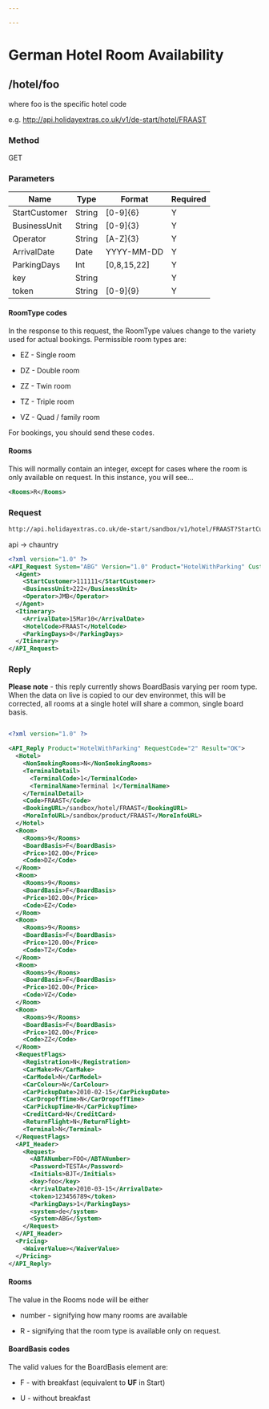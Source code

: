 ```yaml
---

---
```


# German Hotel Room Availability



## /hotel/foo

where foo is the specific hotel code

e.g. http://api.holidayextras.co.uk/v1/de-start/hotel/FRAAST

### Method

GET







### Parameters

 | Name          | Type   | Format      | Required | 
 | ----          | ----   | ------      | -------- | 
 | StartCustomer | String | [0-9]{6}    | Y        | 
 | BusinessUnit  | String | [0-9]{3}    | Y        | 
 | Operator      | String | [A-Z]{3}    | Y        | 
 | ArrivalDate   | Date   | YYYY-MM-DD  | Y        | 
 | ParkingDays   | Int    | [0,8,15,22] | Y        | 
 | key           | String |             | Y        | 
 | token         | String | [0-9]{9}    | Y        | 




#### RoomType codes

In the response to this request, the RoomType values change to the variety used for actual bookings. 
Permissible room types are:


*  EZ - Single room

*  DZ - Double room

*  ZZ - Twin room

*  TZ - Triple room

*  VZ - Quad / family room


For bookings, you should send these codes.

#### Rooms

This will normally contain an integer, except for cases where the room is only available on request. In this instance, you will see...

```xml
<Rooms>R</Rooms>
```










### Request

```html
http://api.holidayextras.co.uk/de-start/sandbox/v1/hotel/FRAAST?StartCustomer=111111&BusinessUnit=222&Operator=BJT&key=foo&ArrivalDate=15Mar10&token=123456789&ParkingDays=8
```


api -> chauntry
```xml
<?xml version="1.0" ?>
<API_Request System="ABG" Version="1.0" Product="HotelWithParking" Customer="A" RequestCode="2" Session="123456789">
  <Agent>
    <StartCustomer>111111</StartCustomer>
    <BusinessUnit>222</BusinessUnit>
    <Operator>JMB</Operator>
  </Agent>
  <Itinerary>
    <ArrivalDate>15Mar10</ArrivalDate>
    <HotelCode>FRAAST</HotelCode>
    <ParkingDays>8</ParkingDays>
  </Itinerary>
</API_Request>
```
























### Reply

**Please note** - this reply currently shows BoardBasis varying per room type. When the data on live is copied to our dev environmet, this will be corrected, all rooms at a single hotel will share a common, single board basis.

```xml

<?xml version="1.0" ?>

<API_Reply Product="HotelWithParking" RequestCode="2" Result="OK">
  <Hotel>
    <NonSmokingRooms>N</NonSmokingRooms>
    <TerminalDetail>
      <TerminalCode>1</TerminalCode>
      <TerminalName>Terminal 1</TerminalName>
    </TerminalDetail>
    <Code>FRAAST</Code>
    <BookingURL>/sandbox/hotel/FRAAST</BookingURL>
    <MoreInfoURL>/sandbox/product/FRAAST</MoreInfoURL>
  </Hotel>
  <Room>
    <Rooms>9</Rooms>
    <BoardBasis>F</BoardBasis>
    <Price>102.00</Price>
    <Code>DZ</Code>
  </Room>
  <Room>
    <Rooms>9</Rooms>
    <BoardBasis>F</BoardBasis>
    <Price>102.00</Price>
    <Code>EZ</Code>
  </Room>
  <Room>
    <Rooms>9</Rooms>
    <BoardBasis>F</BoardBasis>
    <Price>120.00</Price>
    <Code>TZ</Code>
  </Room>
  <Room>
    <Rooms>9</Rooms>
    <BoardBasis>F</BoardBasis>
    <Price>102.00</Price>
    <Code>VZ</Code>
  </Room>
  <Room>
    <Rooms>9</Rooms>
    <BoardBasis>F</BoardBasis>
    <Price>102.00</Price>
    <Code>ZZ</Code>
  </Room>
  <RequestFlags>
    <Registration>N</Registration>
    <CarMake>N</CarMake>
    <CarModel>N</CarModel>
    <CarColour>N</CarColour>
    <CarPickupDate>2010-02-15</CarPickupDate>
    <CarDropoffTime>N</CarDropoffTime>
    <CarPickupTime>N</CarPickupTime>
    <CreditCard>N</CreditCard>
    <ReturnFlight>N</ReturnFlight>
    <Terminal>N</Terminal>
  </RequestFlags>
  <API_Header>
    <Request>
      <ABTANumber>FOO</ABTANumber>
      <Password>TESTA</Password>
      <Initials>BJT</Initials>
      <key>foo</key>
      <ArrivalDate>2010-03-15</ArrivalDate>
      <token>123456789</token>
      <ParkingDays>1</ParkingDays>
      <system>de</system>
      <System>ABG</System>
    </Request>
  </API_Header>
  <Pricing>
    <WaiverValue></WaiverValue>
  </Pricing>
</API_Reply>

```

#### Rooms

The value in the Rooms node will be either


*  number - signifying how many rooms are available

*  R - signifying that the room type is available only on request.

#### BoardBasis codes

The valid values for the BoardBasis element are:


*  F - with breakfast (equivalent to **UF** in Start)

*  U - without breakfast



